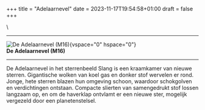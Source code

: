 +++
title = "Adelaarnevel"
date = 2023-11-17T19:54:58+01:00
draft = false
+++

\

  -----------------------------------------------------------------------
  ![De Adelaarnevel (M16)](plaatjes/adelaarnevel.jpg){vspace="0"
  hspace="0"}\
  **De Adelaarnevel (M16)**

  -----------------------------------------------------------------------

De Adelaarnevel in het sterrenbeeld Slang is een kraamkamer van nieuwe
sterren. Gigantische wolken van koel gas en donker stof wervelen er
rond. Jonge, hete sterren blazen hun omgeving schoon, waardoor
schokgolven en verdichtingen ontstaan. Compacte slierten van
samengedrukt stof lossen langzaam op, en om de haverklap ontvlamt er een
nieuwe ster, mogelijk vergezeld door een planetenstelsel.
